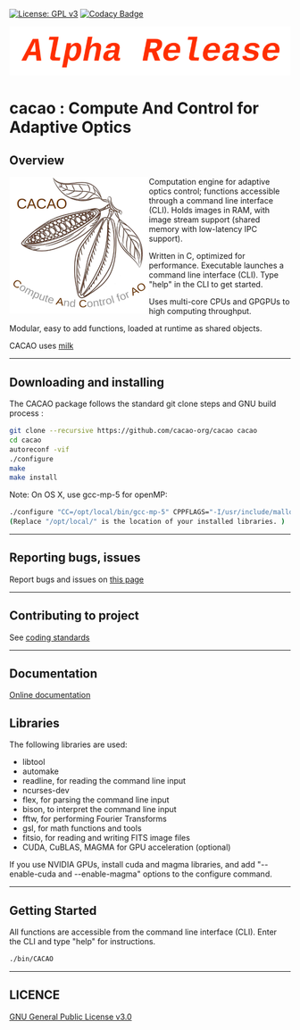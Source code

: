 [![License: GPL v3](https://img.shields.io/badge/License-GPL%20v3-blue.svg)](http://www.gnu.org/licenses/gpl-3.0)
[![Codacy Badge](https://api.codacy.com/project/badge/Grade/8fc93c97bde340078b02340e71b10580)](https://www.codacy.com/app/oguyon/CACAO?utm_source=github.com&amp;utm_medium=referral&amp;utm_content=CACAO-org/CACAO&amp;utm_campaign=Badge_Grade)

![](AlphaRelease.svg)


# cacao : Compute And Control for Adaptive Optics


## Overview



<img align="left" src="cacao-logo-250pix.png">

Computation engine for adaptive optics control; functions accessible through a command line interface (CLI). Holds images in RAM, with image stream support (shared memory with low-latency IPC support).


Written in C, optimized for performance.
Executable launches a command line interface (CLI). Type "help" in the CLI to get started.


Uses multi-core CPUs and GPGPUs to high computing throughput.


Modular, easy to add functions, loaded at runtime as shared objects.


CACAO uses [milk](https://github.com/milk-org/milk)


---


## Downloading and installing 

The CACAO package follows the standard git clone steps and GNU build process :

```bash
git clone --recursive https://github.com/cacao-org/cacao cacao
cd cacao
autoreconf -vif
./configure
make
make install
```

Note: On OS X, use gcc-mp-5 for openMP:

```bash
./configure "CC=/opt/local/bin/gcc-mp-5" CPPFLAGS="-I/usr/include/malloc/ -I/opt/local/include/readline" LDFLAGS="-L/opt/local/lib/"
(Replace "/opt/local/" is the location of your installed libraries. )
```

---

## Reporting bugs, issues

Report bugs and issues on [this page]( https://github.com/CACAO-org/CACAO/issues )


---


## Contributing to project

See [coding standards]( http://CACAO-org.github.io/CACAO/html/page_coding_standards.html ) 


---


## Documentation

[Online documentation]( http://CACAO-org.github.io/CACAO/html/index.html ) 

## Libraries

The following libraries are used:

- libtool
- automake
- readline, for reading the command line input
- ncurses-dev
- flex, for parsing the command line input
- bison, to interpret the command line input
- fftw, for performing Fourier Transforms
- gsl, for math functions and tools
- fitsio, for reading and writing FITS image files
- CUDA, CuBLAS, MAGMA for GPU acceleration (optional)

If you use NVIDIA GPUs, install cuda and magma libraries, and add "--enable-cuda and --enable-magma" options to the configure command.


---


## Getting Started

All functions are accessible from the command line interface (CLI). Enter the CLI and type "help" for instructions.

```bash
./bin/CACAO
```
---


## LICENCE

[GNU General Public License v3.0]( https://github.com/CACAO-org/CACAO/blob/master/LICENCE.txt )
